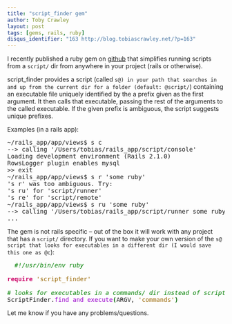 ```yaml
---
title: "script_finder gem"
author: Toby Crawley
layout: post
tags: [gems, rails, ruby]
disqus_identifier: "163 http://blog.tobiascrawley.net/?p=163"
---
```



<div class="padding">

</div><!-- end .padding -->
<div class="border-gray"></div>
<div class="padding">

<p>I recently published a ruby gem on <a href="http://github.com/tobias/script_finder">github</a> that simplifies running scripts from a <code>script/</code> dir from anywhere in your project (rails or otherwise). </p>

<p>script_finder provides a script (called <code>s@) in your path that searches in and up from the current dir for a folder (default: @script/</code>) containing an executable file uniquely identified by the a prefix given as the first argument. It then calls that executable, passing the rest of the arguments to the called executable. If the given prefix is ambiguous, the script suggests unique prefixes.</p>

<p>Examples (in a rails app):</p>


<pre style="">
~/rails_app/app/views$ s c
--&gt; calling '/Users/tobias/rails_app/script/console'
Loading development environment (Rails 2.1.0)
RowsLogger plugin enables mysql
&gt;&gt; exit
~/rails_app/app/views$ s r 'some ruby'
's r' was too ambiguous. Try:
's ru' for 'script/runner'
's re' for 'script/remote'
~/rails_app/app/views$ s ru 'some ruby'
--&gt; calling '/Users/tobias/rails_app/script/runner some ruby'
...
</pre>



<p>The gem is not rails specific &#x2013; out of the box it will work with any project that has a <code>script/</code> directory. If you want to make your own version of the <code>s@ script that looks for executables in a different dir (I would save this one as @c</code>):</p>


<div class="wp_syntax"><div class="code"><pre class="ruby" style="">  <span style="color:#008000; font-style:italic;">#!/usr/bin/env ruby</span>
&nbsp;
<span style="color:#CC0066; font-weight:bold;">require</span> <span style="color:#996600;">'script_finder'</span>
&nbsp;
<span style="color:#008000; font-style:italic;"># looks for executables in a commands/ dir instead of script/.</span>
ScriptFinder.<span style="color:#9900CC;">find_and_execute</span><span style="color:#006600; font-weight:bold;">(</span>ARGV, <span style="color:#996600;">'commands'</span><span style="color:#006600; font-weight:bold;">)</span></pre></div></div>




<p>Let me know if you have any problems/questions.</p>				


<!-- end .postmetadata -->












</div><!-- end .padding -->

